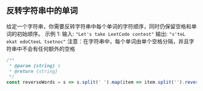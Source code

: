 


## 反转字符串中的单词
给定一个字符串，你需要反转字符串中每个单词的字符顺序，同时仍保留空格和单词的初始顺序。
示例 1:
输入: `"Let's take LeetCode contest"`
输出: `"s'teL ekat edoCteeL tsetnoc"`
注意：在字符串中，每个单词由单个空格分隔，并且字符串中不会有任何额外的空格
```js
/**
 * @param {string} s
 * @return {string}
 */
const reverseWords = s => s.split(' ').map(item => item.split('').reverse().join('')).join(' ')
```